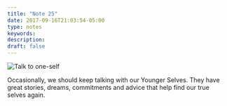 ```yaml
---
title: "Note 25"
date: 2017-09-16T21:03:54-05:00
type: notes
keywords:
description:
draft: false
---
```

[comment]: # (A note is any quick thought, quote, one-liners or a simple tweet. )

![Talk to one-self](https://res.cloudinary.com/dkjdeuwlv/image/upload/v1541988221/bargavkondapu.com/self-talking.jpg)

Occasionally, we should keep talking with our Younger Selves. They have great stories, dreams, commitments and advice that help find our true selves again.
